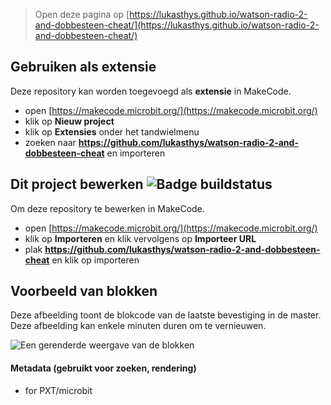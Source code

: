 
> Open deze pagina op [https://lukasthys.github.io/watson-radio-2-and-dobbesteen-cheat/](https://lukasthys.github.io/watson-radio-2-and-dobbesteen-cheat/)

## Gebruiken als extensie

Deze repository kan worden toegevoegd als **extensie** in MakeCode.

* open [https://makecode.microbit.org/](https://makecode.microbit.org/)
* klik op **Nieuw project**
* klik op **Extensies** onder het tandwielmenu
* zoeken naar **https://github.com/lukasthys/watson-radio-2-and-dobbesteen-cheat** en importeren

## Dit project bewerken ![Badge buildstatus](https://github.com/lukasthys/watson-radio-2-and-dobbesteen-cheat/workflows/MakeCode/badge.svg)

Om deze repository te bewerken in MakeCode.

* open [https://makecode.microbit.org/](https://makecode.microbit.org/)
* klik op **Importeren** en klik vervolgens op **Importeer URL**
* plak **https://github.com/lukasthys/watson-radio-2-and-dobbesteen-cheat** en klik op importeren

## Voorbeeld van blokken

Deze afbeelding toont de blokcode van de laatste bevestiging in de master.
Deze afbeelding kan enkele minuten duren om te vernieuwen.

![Een gerenderde weergave van de blokken](https://github.com/lukasthys/watson-radio-2-and-dobbesteen-cheat/raw/master/.github/makecode/blocks.png)

#### Metadata (gebruikt voor zoeken, rendering)

* for PXT/microbit
<script src="https://makecode.com/gh-pages-embed.js"></script><script>makeCodeRender("{{ site.makecode.home_url }}", "{{ site.github.owner_name }}/{{ site.github.repository_name }}");</script>
